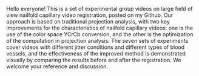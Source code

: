 Hello everyone! 
This is a set of experimental group videos on large field of view nailfold capillary video registration, posted on my Github. 
Our approach is based on traditional projection analysis, with two key improvements for the characteristics of nailfold capillary videos: one is the use of the color space YCrCb conversion, and the other is the optimization of the computation in projection analysis.
The seven sets of experiments cover videos with different jitter conditions and different types of blood vessels, and the effectiveness of the improved method is demonstrated visually by comparing the results before and after the registration.
We welcome your reference and discussion.


